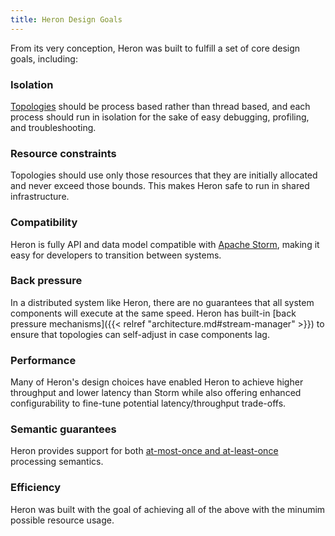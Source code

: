 ```yaml
---
title: Heron Design Goals
---
```


From its very conception, Heron was built to fulfill a set of core design goals,
including:

### Isolation

[Topologies](/docs/concepts/topologies) should be process based rather than
thread based, and each process should run in isolation for the sake of easy
debugging, profiling, and troubleshooting.

### Resource constraints

Topologies should use only those resources that they are initially allocated and
never exceed those bounds. This makes Heron safe to run in shared infrastructure.

### Compatibility

Heron is fully API and data model compatible with [Apache
Storm](http://storm.apache.org), making it easy for developers to transition
between systems.

### Back pressure

In a distributed system like Heron, there are no guarantees that all system
components will execute at the same speed. Heron has built-in [back pressure
mechanisms]({{< relref "architecture.md#stream-manager" >}}) to ensure that
topologies can self-adjust in case components lag.

### Performance

Many of Heron's design choices have enabled Heron to achieve higher throughput
and lower latency than Storm while also offering enhanced configurability to
fine-tune potential latency/throughput trade-offs.

### Semantic guarantees

Heron provides support for both [at-most-once and
at-least-once](https://kafka.apache.org/08/design.html#semantics) processing
semantics.

### Efficiency

Heron was built with the goal of achieving all of the above with the minumim
possible resource usage.
